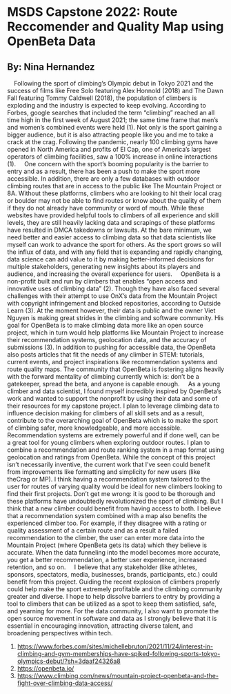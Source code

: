 # MSDS Capstone 2022: Route Reccomender and Quality Map using OpenBeta Data 
## By: Nina Hernandez

    Following the sport of climbing’s Olympic debut in Tokyo 2021 and the success of films like Free Solo featuring Alex Honnold (2018) and The Dawn Fall featuring Tommy Caldwell (2018), the population of climbers is exploding and the industry is expected to keep evolving. According to Forbes, google searches that included the term “climbing” reached an all time high in the first week of August 2021; the same time frame that men’s and women’s combined events were held (1). Not only is the sport gaining a bigger audience, but it is also attracting people like you and me to take a crack at the crag. Following the pandemic, nearly 100 climbing gyms have opened in North America and profits of El Cap, one of America’s largest operators of climbing facilities, saw a 100% increase in online interactions (1). 
    One concern with the sport’s booming popularity is the barrier to entry and as a result, there has been a push to make the sport more accessible. In addition, there are only a few databases with outdoor climbing routes that are in access to the public like The Mountain Project or 8A. Without these platforms, climbers who are looking to hit their local crag or boulder may not be able to find routes or know about the quality of them if they do not already have community or word of mouth. While these websites have provided helpful tools to climbers of all experience and skill levels, they are still heavily lacking data and scrapings of these platforms have resulted in DMCA takedowns or lawsuits. At the bare minimum, we need better and easier access to climbing data so that data scientists like myself can work to advance the sport for others. As the sport grows so will the influx of data, and with any field that is expanding and rapidly changing, data science can add value to it by making better-informed decisions for multiple stakeholders, generating new insights about its players and audience, and increasing the overall experience for users. 
    OpenBeta is a non-profit built and run by climbers that enables “open access and innovative uses of climbing data” (2). Though they have also faced several challenges with their attempt to use OnX’s data from the Mountain Project with copyright infringement and blocked repositories, according to Outside Learn (3). At the moment however, their data is public and the owner Viet Nguyen is making great strides in the climbing and software community. His goal for OpenBeta is to make climbing data more like an open source project, which in turn would help platforms like Mountain Project to increase their recommendation systems, geolocation data, and the accuracy of submissions (3). In addition to pushing for accessible data, the OpenBeta also posts articles that fit the needs of any climber in STEM: tutorials, current events, and project inspirations like recommendation systems and route quality maps. The community that OpenBeta is fostering aligns heavily with the forward mentality of climbing currently which is: don’t be a gatekeeper, spread the beta, and anyone is capable enough. 
    As a young climber and data scientist, I found myself incredibly inspired by OpenBeta’s work and wanted to support the nonprofit by using their data and some of their resources for my capstone project.  I plan to leverage climbing data to influence decision making for climbers of all skill sets and as a result, contribute to the overarching goal of OpenBeta which is to make the sport of climbing safer, more knowledgeable, and more accessible. Recommendation systems are extremely powerful and if done well, can be a great tool for young climbers when exploring outdoor routes. I plan to combine a recommendation and route ranking system in a map format using geolocation and ratings from OpenBeta. While the concept of this project isn’t necessarily inventive, the current work that I’ve seen could benefit from improvements like formatting and simplicity for new users (like theCrag or MP). I think having a recommendation system tailored to the user for routes of varying quality would be ideal for new climbers looking to find their first projects. Don’t get me wrong: it is good to be thorough and these platforms have undoubtedly revolutionized the sport of climbing. But I think that a new climber could benefit from having access to both. I believe that a recommendation system combined with a map also benefits the experienced climber too. For example, if they disagree with a rating or quality assessment of a certain route and as a result a failed recommendation to the climber, the user can enter more data into the Mountain Project (where OpenBeta gets its data) which they believe is accurate. When the data funneling into the model becomes more accurate, you get a better recommendation, a better user experience, increased retention, and so on.
    I believe that any stakeholder (like athletes, sponsors, spectators, media, businesses, brands, participants, etc.) could benefit from this project. Guiding the recent explosion of climbers properly could help make the sport extremely profitable and the climbing community greater and diverse. I hope to help dissolve barriers to entry by providing a tool to climbers that can be utilized as a spot to keep them satisfied, safe, and yearning for more. For the data community, I also want to promote the open source movement in software and data as I strongly believe that it is essential in encouraging innovation, attracting diverse talent, and broadening perspectives within tech. 

1. https://www.forbes.com/sites/michellebruton/2021/11/24/interest-in-climbing-and-gym-memberships-have-spiked-following-sports-tokyo-olympics-debut/?sh=3daaf24326a8
2. https://openbeta.io/
3. https://www.climbing.com/news/mountain-project-openbeta-and-the-fight-over-climbing-data-access/



